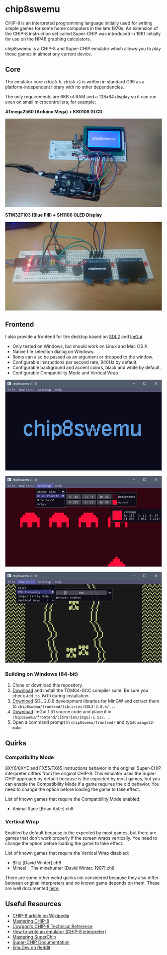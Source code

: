 # chip8swemu

CHIP-8 is an interpreted programming language initially used for writing simple games for some home computers in the late 1970s. An extension of the CHIP-8 instruction set called Super-CHIP was introduced in 1991 initially for use on the HP48 graphing calculators.

chip8swemu is a CHIP-8 and Super-CHIP emulator which allows you to play those games in almost any current device.

## Core

The emulator core (`chip8.h`, `chip8.c`) is written in standard C99 as a platform-independent library with no other dependencies.

The only requirements are 6KB of RAM and a 128x64 display so it can run even on small microcontrollers, for example:

**ATmega2560 (Arduino Mega) + KS0108 GLCD**

![core-arduino](/images/core-arduino.jpg)

**STM32F103 (Blue Pill) + SH1106 OLED Display**

![core-stm32](/images/core-stm32.jpg)

## Frontend

I also provide a frontend for the desktop based on [SDL2](http://libsdl.org) and [ImGui](https://github.com/ocornut/imgui).

* Only tested on Windows, but should work on Linux and Mac OS X.
* Native file selection dialog on Windows.
* Roms can also be passed as an argument or dropped to the window.
* Configurable instructions per second rate, 840Hz by default.
* Configurable background and accent colors, black and white by default.
* Configurable Compatibility Mode and Vertical Wrap.

![frontend-logo](/images/frontend-logo.png)

![frontend-invaders](/images/frontend-invaders.png)

![frontend-car](/images/frontend-car.png)

### Building on Windows (64-bit)

1. Clone or download this repository.
2. [Download](http://tdm-gcc.tdragon.net/download) and install the TDM64-GCC compiler suite. Be sure you check `Add to PATH` during installation.
3. [Download](https://www.libsdl.org/download-2.0.php) SDL 2.0.6 development libraries for MinGW and extract them to `chip8swemu/frontend/libraries/SDL2-2.0.6/...`
4. [Download](https://github.com/ocornut/imgui/releases) ImGui 1.51 source code and place it in `chip8swemu/frontend/libraries/imgui-1.51/...`
6. Open a command prompt in `chip8swemu/frontend/` and type: `mingw32-make`

## Quirks

### Compatibility Mode

8XY6/8XYE and FX55/FX65 instructions behavior in the original Super-CHIP interpreter differs from the original CHIP-8. This emulator uses the Super-CHIP approach by default because is the expected by most games, but you can enable the Compatibility Mode if a game requires the old behavior. You need to change the option before loading the game to take effect.

List of known games that require the Compatibility Mode enabled:
* Animal Race [Brian Astle].ch8

### Vertical Wrap

Enabled by default because is the expected by most games, but there are games that don't work properly if the screen wraps vertically. You need to change the option before loading the game to take effect.

List of known games that require the Vertical Wrap disabled:
* Blitz [David Winter].ch8
* Mines! - The minehunter [David Winter, 1997].ch8

There are some other weird quirks not considered because they also differ between original interpreters and no known game depends on them. These are well documented [here](https://github.com/Chromatophore/HP48-Superchip).

## Useful Resources

- [CHIP-8 article on Wikipedia](https://en.wikipedia.org/wiki/CHIP-8)
- [Mastering CHIP-8](http://mattmik.com/files/chip8/mastering/chip8.html)
- [Cowgod's CHIP-8 Technical Reference](http://devernay.free.fr/hacks/chip8/C8TECH10.HTM)
- [How to write an emulator (CHIP-8 interpreter)](http://www.multigesture.net/articles/how-to-write-an-emulator-chip-8-interpreter/)
- [Mastering SuperChip](https://github.com/JohnEarnest/Octo/blob/gh-pages/docs/SuperChip.md)
- [Super-CHIP Documentation](https://github.com/Chromatophore/HP48-Superchip)
- [EmuDev on Reddit](https://www.reddit.com/r/EmuDev/)
